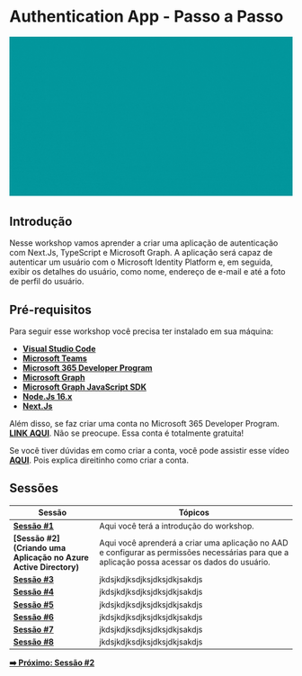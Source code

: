 # Authentication App - Passo a Passo

![authentication-image](./../../workshop-images/authentication.gif)

## Introdução

Nesse workshop vamos aprender a criar uma aplicação de autenticação com Next.Js, TypeScript e Microsoft Graph. A aplicação será capaz de autenticar um usuário com o Microsoft Identity Platform e, em seguida, exibir os detalhes do usuário, como nome, endereço de e-mail e até a foto de perfil do usuário.

## Pré-requisitos

Para seguir esse workshop você precisa ter instalado em sua máquina:

- **[Visual Studio Code](https://code.visualstudio.com/)**
- **[Microsoft Teams](https://www.microsoft.com/en-us/microsoft-teams/download-app?rtc=2)**
- **[Microsoft 365 Developer Program](https://developer.microsoft.com/en-us/microsoft-365/dev-program)**
- **[Microsoft Graph](https://developer.microsoft.com/en-us/graph)**
- **[Microsoft Graph JavaScript SDK](https://github.com/microsoftgraph/msgraph-sdk-javascript)**
- **[Node.Js 16.x](https://nodejs.org/en/)**
- **[Next.Js](https://nextjs.org/learn/foundations/about-nextjs)**

Além disso, se faz criar uma conta no Microsoft 365 Developer Program. **[LINK AQUI](https://developer.microsoft.com/en-us/microsoft-365/dev-program)**. Não se preocupe. Essa conta é totalmente gratuita!

Se você tiver dúvidas em como criar a conta, você pode assistir esse vídeo **[AQUI](https://www.youtube.com/watch?v=JvWLgirC8xs)**. Pois explica direitinho como criar a conta.

## Sessões


| Sessão                                                           | Tópicos                                                                                                                                         |
| ---------------------------------------------------------------- | ----------------------------------------------------------------------------------------------------------------------------------------------- |
| **[Sessão #1](Introdução)**                                      | Aqui você terá a introdução do workshop.                                                                                                        |
| **[Sessão #2](Criando uma Aplicação no Azure Active Directory)** | Aqui você aprenderá a criar uma aplicação no AAD e configurar as permissões necessárias para que a aplicação possa acessar os dados do usuário. |  |
| **[Sessão #3]()**                                                | jkdsjkdjksdjksjdksjdkjsakdjs                                                                                                                    |
| **[Sessão #4]()**                                                | jkdsjkdjksdjksjdksjdkjsakdjs                                                                                                                    |
| **[Sessão #5]()**                                                | jkdsjkdjksdjksjdksjdkjsakdjs                                                                                                                    |
| **[Sessão #6]()**                                                | jkdsjkdjksdjksjdksjdkjsakdjs                                                                                                                    |
| **[Sessão #7]()**                                                | jkdsjkdjksdjksjdksjdkjsakdjs                                                                                                                    |
| **[Sessão #8]()**                                                | jkdsjkdjksdjksjdksjdkjsakdjs                                                                                                                    |

**[➡️ Próximo: Sessão #2](./02-session.md)**





